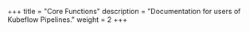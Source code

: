 +++
title = "Core Functions"
description = "Documentation for users of Kubeflow Pipelines."
weight = 2
+++
